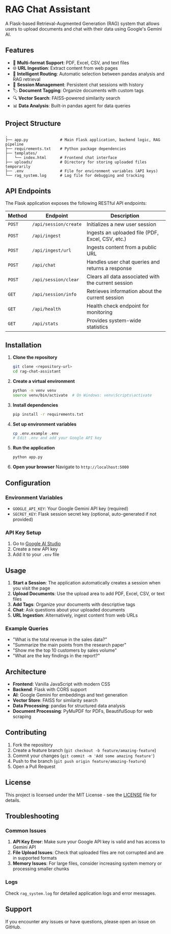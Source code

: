 # RAG Chat Assistant

A Flask-based Retrieval-Augmented Generation (RAG) system that allows users to upload documents and chat with their data using Google's Gemini AI.

## Features

- 📄 **Multi-format Support**: PDF, Excel, CSV, and text files
- 🌐 **URL Ingestion**: Extract content from web pages
- 🤖 **Intelligent Routing**: Automatic selection between pandas analysis and RAG retrieval
- 💬 **Session Management**: Persistent chat sessions with history
- 🏷️ **Document Tagging**: Organize documents with custom tags
- 🔍 **Vector Search**: FAISS-powered similarity search
- 📊 **Data Analysis**: Built-in pandas agent for data queries

## Project Structure

```
.
├── app.py              # Main Flask application, backend logic, RAG pipeline
├── requirements.txt    # Python package dependencies
├── templates/
│   └── index.html      # Frontend chat interface
├── uploads/            # Directory for storing uploaded files temporarily
├── .env                # File for environment variables (API keys)
└── rag_system.log      # Log file for debugging and tracking
```

## API Endpoints

The Flask application exposes the following RESTful API endpoints:

| Method | Endpoint | Description |
|--------|----------|-------------|
| `POST` | `/api/session/create` | Initializes a new user session |
| `POST` | `/api/ingest` | Ingests an uploaded file (PDF, Excel, CSV, etc.) |
| `POST` | `/api/ingest/url` | Ingests content from a public URL |
| `POST` | `/api/chat` | Handles user chat queries and returns a response |
| `POST` | `/api/session/clear` | Clears all data associated with the current session |
| `GET` | `/api/session/info` | Retrieves information about the current session |
| `GET` | `/api/health` | Health check endpoint for monitoring |
| `GET` | `/api/stats` | Provides system-wide statistics |

## Installation

1. **Clone the repository**
   ```bash
   git clone <repository-url>
   cd rag-chat-assistant
   ```

2. **Create a virtual environment**
   ```bash
   python -m venv venv
   source venv/bin/activate  # On Windows: venv\Scripts\activate
   ```

3. **Install dependencies**
   ```bash
   pip install -r requirements.txt
   ```

4. **Set up environment variables**
   ```bash
   cp .env.example .env
   # Edit .env and add your Google API key
   ```

5. **Run the application**
   ```bash
   python app.py
   ```

6. **Open your browser**
   Navigate to `http://localhost:5000`

## Configuration

### Environment Variables

- `GOOGLE_API_KEY`: Your Google Gemini API key (required)
- `SECRET_KEY`: Flask session secret key (optional, auto-generated if not provided)

### API Key Setup

1. Go to [Google AI Studio](https://makersuite.google.com/app/apikey)
2. Create a new API key
3. Add it to your `.env` file

## Usage

1. **Start a Session**: The application automatically creates a session when you visit the page
2. **Upload Documents**: Use the upload area to add PDF, Excel, CSV, or text files
3. **Add Tags**: Organize your documents with descriptive tags
4. **Chat**: Ask questions about your uploaded documents
5. **URL Ingestion**: Alternatively, ingest content from web URLs

### Example Queries

- "What is the total revenue in the sales data?"
- "Summarize the main points from the research paper"
- "Show me the top 10 customers by sales volume"
- "What are the key findings in the report?"

## Architecture

- **Frontend**: Vanilla JavaScript with modern CSS
- **Backend**: Flask with CORS support
- **AI**: Google Gemini for embeddings and text generation
- **Vector Store**: FAISS for similarity search
- **Data Processing**: pandas for structured data analysis
- **Document Processing**: PyMuPDF for PDFs, BeautifulSoup for web scraping

## Contributing

1. Fork the repository
2. Create a feature branch (`git checkout -b feature/amazing-feature`)
3. Commit your changes (`git commit -m 'Add some amazing feature'`)
4. Push to the branch (`git push origin feature/amazing-feature`)
5. Open a Pull Request

## License

This project is licensed under the MIT License - see the [LICENSE](LICENSE) file for details.

## Troubleshooting

### Common Issues

1. **API Key Error**: Make sure your Google API key is valid and has access to Gemini API
2. **File Upload Issues**: Check that uploaded files are not corrupted and are in supported formats
3. **Memory Issues**: For large files, consider increasing system memory or processing smaller chunks

### Logs

Check `rag_system.log` for detailed application logs and error messages.

## Support

If you encounter any issues or have questions, please open an issue on GitHub.
